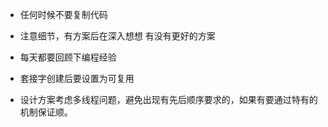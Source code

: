 - 任何时候不要复制代码

- 注意细节，有方案后在深入想想 有没有更好的方案
- 每天都要回顾下编程经验
- 套接字创建后要设置为可复用
- 设计方案考虑多线程问题，避免出现有先后顺序要求的，如果有要通过特有的机制保证顺。

